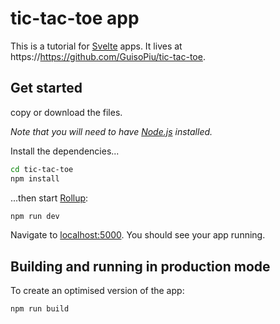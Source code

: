 
# tic-tac-toe app

This is a tutorial for [Svelte](https://svelte.dev) apps. It lives at https://https://github.com/GuisoPiu/tic-tac-toe.


## Get started
copy or download the files.

*Note that you will need to have [Node.js](https://nodejs.org) installed.*


Install the dependencies...

```bash
cd tic-tac-toe
npm install
```

...then start [Rollup](https://rollupjs.org):

```bash
npm run dev
```

Navigate to [localhost:5000](http://localhost:5000). You should see your app running. 


## Building and running in production mode

To create an optimised version of the app:

```bash
npm run build
```

